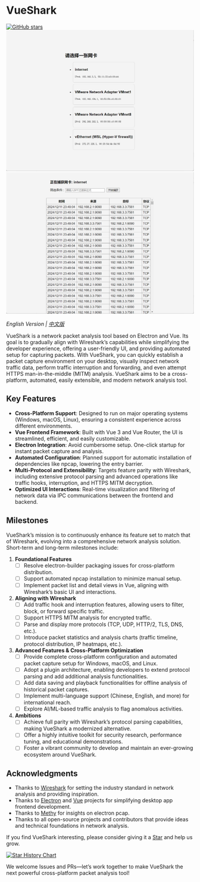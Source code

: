 # VueShark

[![GitHub stars](https://img.shields.io/github/stars/MaskerPRC/vueshark?style=social)](https://github.com/MaskerPRC/vueshark/stargazers)
![img.png](img.png)
![img_1.png](img_1.png)

*English Version | [中文版](README.zh.md)*

VueShark is a network packet analysis tool based on Electron and Vue. Its goal is to gradually align with Wireshark’s capabilities while simplifying the developer experience, offering a user-friendly UI, and providing automated setup for capturing packets. With VueShark, you can quickly establish a packet capture environment on your desktop, visually inspect network traffic data, perform traffic interruption and forwarding, and even attempt HTTPS man-in-the-middle (MITM) analysis. VueShark aims to be a cross-platform, automated, easily extensible, and modern network analysis tool.

## Key Features

- **Cross-Platform Support**: Designed to run on major operating systems (Windows, macOS, Linux), ensuring a consistent experience across different environments.
- **Vue Frontend Framework**: Built with Vue 3 and Vue Router, the UI is streamlined, efficient, and easily customizable.
- **Electron Integration**: Avoid cumbersome setup. One-click startup for instant packet capture and analysis.
- **Automated Configuration**: Planned support for automatic installation of dependencies like npcap, lowering the entry barrier.
- **Multi-Protocol and Extensibility**: Targets feature parity with Wireshark, including extensive protocol parsing and advanced operations like traffic hooks, interruption, and HTTPS MITM decryption.
- **Optimized UI Interactions**: Real-time visualization and filtering of network data via IPC communications between the frontend and backend.

## Milestones

VueShark’s mission is to continuously enhance its feature set to match that of Wireshark, evolving into a comprehensive network analysis solution. Short-term and long-term milestones include:

1. **Foundational Features**
   - [ ] Resolve electron-builder packaging issues for cross-platform distribution.
   - [ ] Support automated npcap installation to minimize manual setup.
   - [ ] Implement packet list and detail views in Vue, aligning with Wireshark’s basic UI and interactions.

2. **Aligning with Wireshark**
   - [ ] Add traffic hook and interruption features, allowing users to filter, block, or forward specific traffic.
   - [ ] Support HTTPS MITM analysis for encrypted traffic.
   - [ ] Parse and display more protocols (TCP, UDP, HTTP/2, TLS, DNS, etc.).
   - [ ] Introduce packet statistics and analysis charts (traffic timeline, protocol distribution, IP heatmaps, etc.).

3. **Advanced Features & Cross-Platform Optimization**
   - [ ] Provide complete cross-platform configuration and automated packet capture setup for Windows, macOS, and Linux.
   - [ ] Adopt a plugin architecture, enabling developers to extend protocol parsing and add additional analysis functionalities.
   - [ ] Add data saving and playback functionalities for offline analysis of historical packet captures.
   - [ ] Implement multi-language support (Chinese, English, and more) for international reach.
   - [ ] Explore AI/ML-based traffic analysis to flag anomalous activities.

4. **Ambitions**
   - [ ] Achieve full parity with Wireshark’s protocol parsing capabilities, making VueShark a modernized alternative.
   - [ ] Offer a highly intuitive toolkit for security research, performance tuning, and educational demonstrations.
   - [ ] Foster a vibrant community to develop and maintain an ever-growing ecosystem around VueShark.

## Acknowledgments

- Thanks to [Wireshark](https://www.wireshark.org/) for setting the industry standard in network analysis and providing inspiration.
- Thanks to [Electron](https://www.electronjs.org/) and [Vue](https://vuejs.org/) projects for simplifying desktop app frontend development.
- Thanks to [Methy](https://juejin.cn/post/7359467530186522663) for insights on electron pcap.
- Thanks to all open-source projects and contributors that provide ideas and technical foundations in network analysis.

If you find VueShark interesting, please consider giving it a [Star](https://github.com/MaskerPRC/vueshark/stargazers) and help us grow.

[![Star History Chart](https://api.star-history.com/svg?repos=MaskerPRC/vueshark&type=Date)](https://star-history.com/#MaskerPRC/vueshark&Date)

We welcome Issues and PRs—let’s work together to make VueShark the next powerful cross-platform packet analysis tool!
